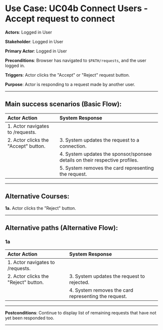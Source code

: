 # Use Case: UC04b Connect Users - Accept request to connect

**Actors**: Logged in User

**Stakeholder**: Logged in User

**Primary Actor**: Logged in User

**Preconditions**: Browser has navigated to `$PATH/requests`, and the user logged in.

**Triggers**: Actor clicks the "Accept" or "Reject" request button.

**Purpose**: Actor is responding to a request made by another user.

---

## Main success scenarios (Basic Flow):

| Actor Action | System Response |
|:--------------|:----------------|
| 1. Actor navigates to /requests.| |
| 2. Actor clicks the "Accept" button. | 3. System updates the request to a connection. |
| | 4. System updates the sponsor/sponsee details on their respective profiles. |
| | 5. System removes the card representing the request. |

___

## Alternative Courses:

**1a.** Actor clicks the "Reject" button.

---

## Alternative paths (Alternative Flow):

### 1a
| Actor Action | System Response |
|:--------------|:----------------|
| 1. Actor navigates to /requests.| |
| 2. Actor clicks the "Reject" button. | 3. System updates the request to rejected. |
| | 4. System removes the card representing the request. |

---

**Postconditions**: Continue to display list of remaining requests that have not yet been responded too.

---

